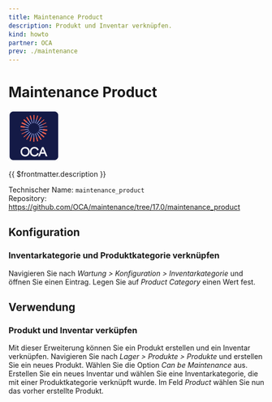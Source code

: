 ```yaml
---
title: Maintenance Product
description: Produkt und Inventar verknüpfen.
kind: howto
partner: OCA
prev: ./maintenance
---
```

# Maintenance Product
![icon_oca_app](attachments/icon_oca_app.png)

{{ $frontmatter.description }}

Technischer Name: `maintenance_product`\
Repository: <https://github.com/OCA/maintenance/tree/17.0/maintenance_product>

## Konfiguration

### Inventarkategorie und Produktkategorie verknüpfen

Navigieren Sie nach *Wartung > Konfiguration > Inventarkategorie* und öffnen Sie einen Eintrag. Legen Sie auf *Product Category* einen Wert fest.

## Verwendung

### Produkt und Inventar verküpfen

Mit dieser Erweiterung können Sie ein Produkt erstellen und ein Inventar verknüpfen. Navigieren Sie nach *Lager > Produkte > Produkte* und erstellen Sie ein neues Produkt. Wählen Sie die Option *Can be Maintenance* aus. Erstellen Sie ein neues Inventar und wählen Sie eine Inventarkategorie, die mit einer Produktkategorie verknüpft wurde. Im Feld *Product* wählen Sie nun das vorher erstellte Produkt.
